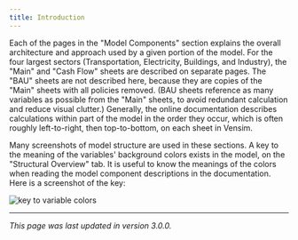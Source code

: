 ```yaml
---
title: Introduction
---
```


Each of the pages in the "Model Components" section explains the overall architecture and approach used by a given portion of the model.  For the four largest sectors (Transportation, Electricity, Buildings, and Industry), the "Main" and "Cash Flow" sheets are described on separate pages.  The "BAU" sheets are not described here, because they are copies of the "Main" sheets with all policies removed.  (BAU sheets reference as many variables as possible from the "Main" sheets, to avoid redundant calculation and reduce visual clutter.)  Generally, the online documentation describes calculations within part of the model in the order they occur, which is often roughly left-to-right, then top-to-bottom, on each sheet in Vensim.

Many screenshots of model structure are used in these sections.  A key to the meaning of the variables' background colors exists in the model, on the "Structural Overview" tab.  It is useful to know the meanings of the colors when reading the model component descriptions in the documentation.  Here is a screenshot of the key:

![key to variable colors](/img/model-component-descriptions-ColorKey.png)

---
*This page was last updated in version 3.0.0.*
